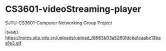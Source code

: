 # CS3601-videoStreaming-player
SJTU-CS3601-Computer Networking Group Project

DEMO: https://notes.sjtu.edu.cn/uploads/upload_f8563b03a5260fdcba1caabe13bae1e3.gif

